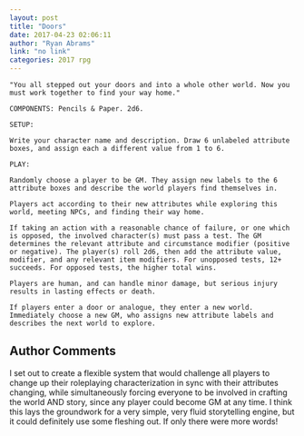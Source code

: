```yaml
---
layout: post
title: "Doors"
date: 2017-04-23 02:06:11
author: "Ryan Abrams"
link: "no link"
categories: 2017 rpg
---
```

```
"You all stepped out your doors and into a whole other world. Now you must work together to find your way home."

COMPONENTS: Pencils & Paper. 2d6.

SETUP: 

Write your character name and description. Draw 6 unlabeled attribute boxes, and assign each a different value from 1 to 6.

PLAY: 

Randomly choose a player to be GM. They assign new labels to the 6 attribute boxes and describe the world players find themselves in.

Players act according to their new attributes while exploring this world, meeting NPCs, and finding their way home.

If taking an action with a reasonable chance of failure, or one which is opposed, the involved character(s) must pass a test. The GM determines the relevant attribute and circumstance modifier (positive or negative). The player(s) roll 2d6, then add the attribute value, modifier, and any relevant item modifiers. For unopposed tests, 12+ succeeds. For opposed tests, the higher total wins.

Players are human, and can handle minor damage, but serious injury results in lasting effects or death.

If players enter a door or analogue, they enter a new world. Immediately choose a new GM, who assigns new attribute labels and describes the next world to explore.
```
## Author Comments 

I set out to create a flexible system that would challenge all players to change up their roleplaying characterization in sync with their attributes changing, while simultaneously forcing everyone to be involved in crafting the world AND story, since any player could become GM at any time. I think this lays the groundwork for a very simple, very fluid storytelling engine, but it could definitely use some fleshing out. If only there were more words!
